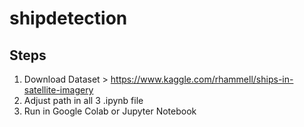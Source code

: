 # shipdetection
## Steps
1. Download Dataset > https://www.kaggle.com/rhammell/ships-in-satellite-imagery
2. Adjust path in all 3 .ipynb file
3. Run in Google Colab or Jupyter Notebook
